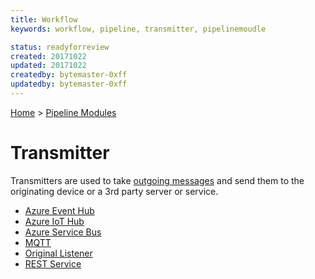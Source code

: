 ```yaml
---
title: Workflow
keywords: workflow, pipeline, transmitter, pipelinemoudle 

status: readyforreview
created: 20171022
updated: 20171022
createdby: bytemaster-0xff
updatedby: bytemaster-0xff
---
```

[Home](../Index.md) > [Pipeline Modules](Index.md)

# Transmitter

Transmitters are used to take [outgoing messages](../Messaging/OutgoingMessages.md) and send them to the originating device or a 
3rd party server or service.

* [Azure Event Hub](./Transmitters/AzureEventHubs.md)
* [Azure IoT Hub](./Transmitters/AzureIoTHub.md)
* [Azure Service Bus](./Transmitters/AzureServiceBus.md)
* [MQTT](./Transmitters/MQTTClient.md)
* [Original Listener](./Transmitters/OriginalListener.md)
* [REST Service](./Transmitters/Rest.md)